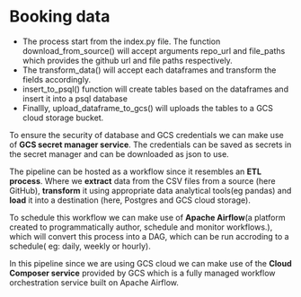 # Booking data

- The process start from the index.py file. The function download_from_source() will accept arguments repo_url and file_paths which provides the github url and file paths respectively.
- The transform_data() will accept each dataframes and transform the fields accordingly.
- insert_to_psql() function will create tables based on the dataframes and insert it into a psql database
- Finallly, upload_dataframe_to_gcs() will uploads the tables to a GCS cloud storage bucket.

To ensure the security of database and GCS credentials we can make use of **GCS secret manager service**. The credentials can be saved as secrets in the secret manager and can be downloaded as json to use. 



The pipeline can be hosted as a workflow since it resembles an **ETL process**. Where we **extract** data from the CSV files from a source (here GitHub), **transform** it using appropriate data analytical tools(eg pandas) and **load** it into a destination (here, Postgres and GCS cloud storage). 

To schedule this workflow we can make use of **Apache Airflow**(a platform created to programmatically author, schedule and monitor workflows.), which will convert this process into a DAG, which can be run accroding to a schedule( eg: daily, weekly or hourly). 

In this pipeline since we are using GCS cloud we can make use of the **Cloud Composer service** provided by GCS which is a fully managed workflow orchestration service built on Apache Airflow.
